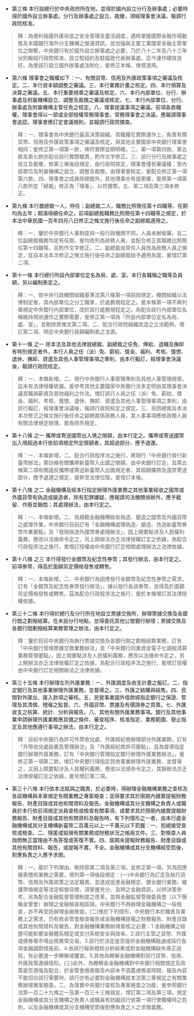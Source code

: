 * 第三條 本行設總行於中央政府所在地，並得於國內設立分行及辦事處；必要時得於國外設立辦事處。分行及辦事處之設立、裁撤，須經理事會決議，報請行政院核准。

> 釋：為便利我國外匯存底之安全管理及靈活調度，適時掌握國際金融市場動態及本國銀行海外分支機構之營運資訊，並加強與主要工業國家金融主管單位之聯繫，中央銀行有於國外設立辦事處之必要，乃於八十二年及八十三年分別報經行政院核准，設立駐紐約及駐倫敦代表辦事處，迄今運作績效良好。為使該行設立國外辦事處法制化，爰修正本條，俾資適用。

* 第六條 理事會之職權如下：一、有關貨幣、信用及外匯政策事項之審議及核定。二、本行資本額調整之審議。三、本行業務計畫之核定。四、本行預算及決算之審議。五、本行重要規章之審議及核定。六、本行內部單位、分行、辦事處及附屬機構設立、調整及裁撤之審議或核定。七、本行內部單位、分行、辦事處及附屬機構主管任免之核定。八、理事提議事項之審議。前項各款職權，理事會得以一部或全部授權常務理事會。常務理事會之決議，應報請理事會追認。理事會應訂定會議規則，並報請行政院備查。

> 釋：一、理事會為中央銀行最高決策組織，其職權在實際運作上，負責有關貨幣、信用及外匯政策事項之審議及核定，與其他主要國家中央銀行理事會相同；爰修正第一項第一款，俾符實際並期明確。二、第一項第四款、第五款及第七款亦配合該行實際權責，酌作文字修正。三、該行分行及辦事處之設立及裁撤，依第三條後段規定，由行政院核定，理事會僅有審議權；至內部單位及附屬機構之設立、調整及裁撤，由理事會核定，爰配合修正第一項第六款。四、理事會之成員除總裁外，其他理事亦有提案權，爰將第一項第八款所定「總裁」修正為「理事」，以符實際。五、第二項及第三項未修正。

* 第九條 本行置總裁一人，特任；副總裁二人，職務比照簡任第十四職等，任期均為五年；期滿得續任命之。前項副總裁職務比照簡任第十四職等之規定，於本法中華民國一百年四月八日修正之條文施行後任命之副總裁適用之。

> 釋：一、鑒於中央銀行人事制度與一般行政機關不同，人員未辦銓審，且二位副總裁職務均定有任期，爰均改列為政務人員，並配合修正其職務比照簡任第十四職等。另酌作文字修正。二、副總裁由常任人員改為政務人員之規定，宜自本法本次修正之條文施行後任命之副總裁始予適用為當，爰增訂第二項。

* 第十一條 本行總行所設內部單位定名為局、處、室。本行各職稱之職等及員額，另以編制表定之。

> 釋：一、依中央行政機關組織基準法第八條第一項前段規定，機關組織以法律制定者，其內部單位之分工職掌，於處務規程定之。爰本條第一項不再列舉規定中央銀行內部單位，改於該行處務規程定之。為配合該行內部單位名稱維持現狀運作之實際需要，爰修正第一項為「所設內部單位定名為局、處、室」，並刪除原條文第二項。二、配合行政院組織改造之立法範例，增訂第二項，明定中央銀行員額編制表之法源。

* 第十一條 之一 除本法及其他法律就總裁、副總裁之任免、俸給、退職及撫卹有特別規定者外，本行人員之任（派）免、薪給、獎金、福利、考核、獎懲、退休、撫卹、資遣及其他人事管理事項之準則，由本行擬訂，經理事會決議後，報請行政院核定。

> 釋：一、本條新增。二、現行中央銀行人事管理準則及其他人事管理規章，迄未有法律授權依據。爰參考其他主要國家中央銀行法多定明由其理事會決議其職員薪資及其他福利之作法，增訂該行人員之任（派）免、薪給、獎金、福利、考核、獎懲、退休、撫卹、資遣及其他人事管理事項之準則，由該行擬訂，經理事會決議後，報請行政院核定之規定。三、另因總裁及本法本次修正之條文施行後任命之副總裁係政務人員，其人事事項應依政務人員有關法律規定辦理，爰為除外規定。

* 第十八條 之一 攜帶或寄送國幣出入境之限額，由本行定之。攜帶或寄送國幣出入境超過本行依前項規定所定限額者，其超過部分，應予退運。

> 釋：一、本條新增。二、配合行政程序法之施行，將現行「中央銀行發行新臺幣辦法」第四條有關攜帶新臺幣入出國之限額，由中央銀行訂定，及第五條第二項有關違反攜帶或寄送新臺幣入出國規定者，其超額攜帶及違禁寄送部分，應予退還之規定，提昇至法律位階，爰增訂本條。

* 第十八條 之二 金融機構及經本行指定辦理外匯業務之其他事業經收之國幣或外國貨幣有偽造或變造者，除有犯罪嫌疑，應報請司法機關偵辦外，應予截留、作廢並銷燬；其處理辦法，由本行定之。

> 釋：一、本條新增。二、為規範金融機構經收偽造、變造之國幣及外國貨幣之處理作業，中央銀行目前訂有「金融機構處理偽造、變造、仿造新臺幣券幣作業要點」及「發現偽造外國幣券處理辦法」，因上開要點涉及人民權利義務，應改以法規命令定之，另上開辦法亦乏法律授權訂定之依據，為配合行政程序法之施行，爰增訂授權由中央銀行訂定相關處理辦法之法律依據。

* 第十八條 之三 本行得發行金銀幣及紀念性券幣；其發行辦法，由本行定之。前項券幣，得高於面額另定價格發售或轉售。

> 釋：一、本條新增。二、中央銀行為因應發行金銀幣及紀念性券幣之需求，訂有「金銀幣及紀念性券幣發行辦法」，據以發行各該券幣，並得高於面額另定價格發售或轉售。茲為配合行政程序法之施行，爰於本條增訂其法律授權依據。

* 第三十二條 本行得於總行及分行所在地設立票據交換所，辦理票據交換及各銀行間之劃撥結算。在未設分行地點，並得委託其他公營銀行辦理；票據交換及各銀行間劃撥結算業務管理之辦法，由本行定之。

> 釋：鑒於目前中央銀行為執行票據交換及各銀行間之劃撥結算業務，訂有「中央銀行管理票據交換業務辦法」及「中央銀行同業資金電子化調撥清算業務管理要點」，因上開要點涉及人民權利義務，應改以法規命令定之，另上開辦法亦乏法律授權訂定之依據，為配合行政程序法之施行，爰增訂授權由中央銀行訂定相關辦法之法律依據。

* 第三十五條 本行辦理左列外匯業務：一、外匯調度及收支計畫之擬訂。二、指定銀行及其他事業辦理外匯業務，並督導之。三、外匯之結購與結售。四、民間對外匯出、匯入款項之審核。五、民營事業國外借款經指定銀行之保證、管理及其清償、稽催之監督。六、外國貨幣、票據及有價證券之買賣。七、外匯收支之核算、統計、分析與報告。八、其他有關外匯業務事項。銀行及其他事業申請辦理外匯業務應具備之條件、審查程序、核准指定、業務範圍、廢止指定及其他應遵行事項之辦法，由本行定之。

> 釋：目前中央銀行為許可外幣收兌處、外匯經紀商辦理部分外匯業務，訂有「外幣收兌處設置及管理辦法」及「外匯經紀商許可要點」，且為督導指定銀行辦理外匯業務，訂有「中央銀行管理指定銀行辦理外匯業務辦法」，爰修正第一項第二款，增訂中央銀行得指定其他事業辦理外匯業務，並督導之，又因上開要點涉及人民權利義務，應改以法規命令定之，其餘辦法亦乏法律授權訂定之依據，爰另增訂第二項。

* 第三十八條 本行依本法賦與之職責，於必要時，得辦理金融機構業務之查核及各該機構與本章規定有關業務之專案檢查；並得要求其於限期內據實提報財務報告、財產目錄或其他有關資料及報告。金融機構或其分支機構之負責人或職員於本行依前項規定派員查核或檢查有關事項，或要求其於限期內據實提報財務報告、財產目錄或其他有關資料及報告時，有下列情形之一者，由本行處金融機構或其分支機構新臺幣二百萬元以上一千萬元以下罰鍰：一、拒絕接受查核或檢查。二、隱匿或毀損有關業務或財務狀況之帳冊文件。三、對檢查人員詢問無正當理由不為答復或答復不實。四、屆期未提報財務報告、財產目錄或其他有關資料、報告，或提報不實、不全。金融機構或其分支機構經受罰後，對應負責之人應予求償。

> 釋：一、基於下列理由，刪除原第二項及第三項，並修正第一項。另為因應報表稽核業務之需要，增列第一項後段規定：(一)中央銀行為訂定及執行貨幣、信用及外匯政策之法定職責，並達成促進金融穩定、健全銀行業務、維護幣值穩定等法定經營目標，須掌握充分、及時之金融資訊，以供決策參考。另為配合金融監督管理制度之改革，並與金融監督管理委員會（以下簡稱金管會）辦理之金融檢查相區隔，中央銀行不再辦理金融機構之一般檢查，亦不再受託辦理金融檢查。(二)惟於下列情形，中央銀行本於職責及業務上之需求，仍有依金管會檢查報告或金融機構提報之財務報告、財產目錄或其他有關資料及報告，對金融機構業務辦理查核之必要：1.金融機構之經營可能影響金融體系穩定或支付系統安全與效率。2.該行主管之貨幣、外匯或債券等市場出現異常交易。3.該行於決定是否提供金融機構融通或採行各項金融調節措施前。4.依該行報表稽核分析結果或對金融機構缺失導正過程，有必要進一步瞭解或覆查。5.其他為瞭解金融機構對該行貨幣、信用、外匯政策遵循情形。(三)此外，為瞭解各金融機構對中央銀行相關規定及政策是否遵循及配合，於金管會檢查報告內容未予涵蓋或檢查時間、報告內容不能切合該行需要時，該行亦有必要對金融機構就本法第三章規定之有關業務辦理專案檢查。二、為落實中央銀行查核及專案檢查之功能，爰參照銀行法第一百二十九條之一及第一百三十三條規定，增訂第二項及第三項，規定金融機構或其分支機構之負責人或職員有妨礙該行依第一項行使職權時之罰則，以及金融機構或其分支機構受罰後對應負責之人之求償義務。

